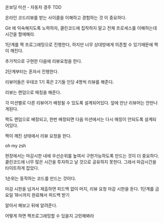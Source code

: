 온보딩 미션 - 자동차 경주 TDD

온라인 코드리뷰를 받는 사이클을 이해하고 경험하는 것 이 중요하다.

Git 에 익숙해지도록 노력하자, 클린코드에 집착하지 말고 전체 프로세스를 이해하는데 시간을 할애해라.

1단계를 짝 프로그래밍으로 진행한다, 하지만 너무 상대방에게 의존할 수 있기때문에 짝이 깨진다.

추가적으로 구현한 다음에 리뷰요청을 한다.

2단계부터는 혼자서 진행한다.

리뷰어들은 우테코 1기 혹은 2기들 인당 4명씩 리뷰를 해준다.

리뷰는 랜덤으로 매칭을 해준다.

각 미션별로 다른 리뷰어가 배정될 수 있도록 설계되어있다. 앞에 만난 리뷰어는 안만나게된다.

짝도 랜덤으로 배정되고, 한번 배정되면 다음 미션에서는 다시 매칭이 안되도록 설계되어있다.

짝이 깨진 상태에서 리뷰 요청을 한다.

oh my zsh

현장에서는 마감시한 내에 우선순위를 높여서 구현가능하도록 만드는 것이 더 중요하다. 클린코드에 너무 많은 시간을 투자하고 날 것으로 공유하지 못한다. 그래서 마감시간을 타이트하게 잡았다.

1순위는 동작하는 코드를 만드는 것이다.

마감 시한을 넘겨서 제출하면 피드백 없이 머지, 리뷰 요청 마감 시한을 둔다. 1단계를 금요일 18시까지 완료해서 피드백 받기

알아서 해보고 뒤에 알려준다.

어떻게 하면 짝프로그래밍할 수 있을지 고민해봐라